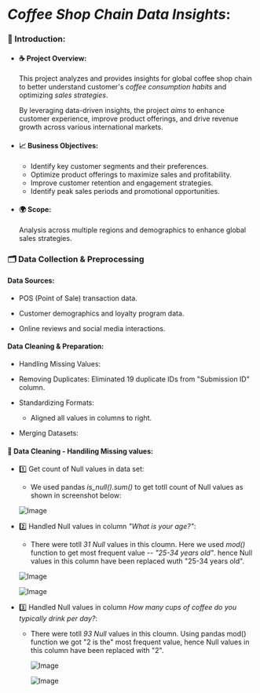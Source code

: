 # ***Coffee Shop Chain Data Insights***:



### 📖 Introduction:

* #### ☕ Project Overview: 
    This project analyzes and provides insights 
    for global coffee shop chain to better      understand customer's *coffee consumption habits* and optimizing *sales strategies*.

    By leveraging data-driven insights, the project *aims* to enhance customer experience, improve product offerings, and drive revenue growth across various international markets.

* #### 📈 Business Objectives:
    * Identify key customer segments and their preferences.
    * Optimize product offerings to maximize sales and profitability.
    * Improve customer retention and engagement strategies.
    * Identify peak sales periods and promotional opportunities.

* #### 🌍 Scope: 
    Analysis across multiple regions and demographics to enhance global sales strategies.

### 🗂️ Data Collection & Preprocessing
#### Data Sources:

* POS (Point of Sale) transaction data.

* Customer demographics and loyalty program data.

* Online reviews and social media interactions.



#### Data Cleaning & Preparation:

* Handling Missing Values:

* Removing Duplicates: Eliminated 19 duplicate IDs from  "Submission ID" column.

* Standardizing Formats:
    * Aligned all values in columns to right.

* Merging Datasets: 



#### 🧹 Data Cleaning - Handiling Missing values:
   * 1️⃣ Get count of Null values in data set:
       * We used pandas *is_null().sum()* to get totll count of Null values as shown in screenshot below:      

        ![Image](https://github.com/user-attachments/assets/9b2373b7-c2f9-4d46-9426-a614b4a3d77f)
    
   
   
   *  2️⃣ Handled Null values in column *"What is your age?"*:  
       * There were totll *31 Null* values in this cloumn. Here we used *mod()* function to get most frequent value -- *"25-34 years old"*. hence Null values in this column have been replaced wuth "25-34 years old". 
   
        ![Image](https://github.com/user-attachments/assets/0fa8ad4e-d2b5-46d7-bf6d-8135a2ff3fbd)

        ![Image](https://github.com/user-attachments/assets/d9d84f04-596f-4a1a-9a1b-c4a7151aef03)

  * 3️⃣ Handled Null values in column *How many cups of coffee do you typically drink per day?*: 
      * There were totll *93 Null* values in this cloumn. Using pandas mod() function we got "2 is the" most frequent value, hence Null values in this column have been replaced with "2".

        ![Image](https://github.com/user-attachments/assets/5c322457-d9f6-497d-8253-5a080fcc079b)
     
        ![Image](https://github.com/user-attachments/assets/10f2a8c4-aafb-40a9-995c-243c8c207afb)



